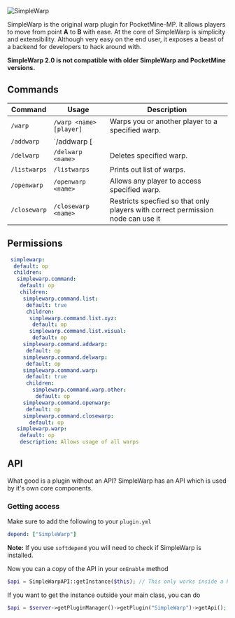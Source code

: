 ![SimpleWarp](resources/simplewarp-2.png)

SimpleWarp is the original warp plugin for PocketMine-MP. It allows players to move from point **A** to **B** with ease. At the core of SimpleWarp is simplicity and extensibility. Although very easy on the end user, it exposes a beast of a backend for developers to hack around with.
 
**SimpleWarp 2.0 is not compatible with older SimpleWarp and PocketMine versions.**

## Commands
| Command | Usage | Description | 
| ------- | ----- | ----------- |
| `/warp` | `/warp <name> [player]` | Warps you or another player to a specified warp. |
| `/addwarp` | `/addwarp <name> [<ip> <port>|<x> <y> <z> <level>|<player>]` | Creates a new warp at a set location. |
| `/delwarp` | `/delwarp <name>` | Deletes specified warp. |
| `/listwarps` | `/listwarps` | Prints out list of warps. |
| `/openwarp` | `/openwarp <name>` | Allows any player to access specified warp. |
| `/closewarp` | `/closewarp <name>` | Restricts specfied so that only players with correct permission node can use it |

## Permissions
```yaml
 simplewarp:
  default: op
  children:
   simplewarp.command:
    default: op
    children:
     simplewarp.command.list:
      default: true
      children:
       simplewarp.command.list.xyz:
        default: op
       simplewarp.command.list.visual:
        default: op
     simplewarp.command.addwarp:
      default: op
     simplewarp.command.delwarp:
      default: op
     simplewarp.command.warp:
      default: true
      children:
        simplewarp.command.warp.other:
         default: op
     simplewarp.command.openwarp:
      default: op
     simplewarp.command.closewarp:
       default: op
   simplewarp.warp:
    default: op
    description: Allows usage of all warps
```

## API
What good is a plugin without an API? SimpleWarp has an API which is used by it's own core components. 

### Getting access
Make sure to add the following to your `plugin.yml`

```yaml
depend: ["SimpleWarp"]
```
**Note:** If you use `softdepend` you will need to check if SimpleWarp is installed.

Now you can a copy of the API in your `onEnable` method

```php
$api = SimpleWarpAPI::getInstance($this); // This only works inside a PluginBase
```

If you want to get the instance outside your main class, you can do

```php
$api = $server->getPluginManager()->getPlugin("SimpleWarp")->getApi(); // $server is an instance of \pocketmine\Server
```
